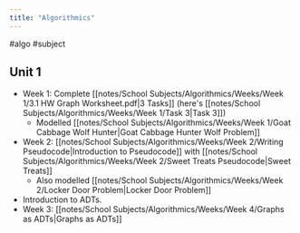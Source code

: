 ```yaml
---
title: "Algorithmics"
---
```

#algo #subject 

## Unit 1
- Week 1: Complete [[notes/School Subjects/Algorithmics/Weeks/Week 1/3.1 HW Graph Worksheet.pdf|3 Tasks]] (here's [[notes/School Subjects/Algorithmics/Weeks/Week 1/Task 3|Task 3]])
	- Modelled [[notes/School Subjects/Algorithmics/Weeks/Week 1/Goat Cabbage Wolf Hunter|Goat Cabbage Hunter Wolf Problem]]
- Week 2: [[notes/School Subjects/Algorithmics/Weeks/Week 2/Writing Pseudocode|Introduction to Pseudocode]] with [[notes/School Subjects/Algorithmics/Weeks/Week 2/Sweet Treats Pseudocode|Sweet Treats]]
	- Also modelled [[notes/School Subjects/Algorithmics/Weeks/Week 2/Locker Door Problem|Locker Door Problem]]
- Introduction to ADTs.
- Week 3: [[notes/School Subjects/Algorithmics/Weeks/Week 4/Graphs as ADTs|Graphs as ADTs]]
